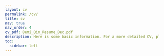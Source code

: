 ```yaml
---
layout: cv
permalink: /cv/
title: cv
nav: true
nav_order: 4
cv_pdf: Demi_Qin_Resume_Dec.pdf
description: Here is some basic information. For a more detailed CV, please click on the PDF to the right.
toc:
  sidebar: left
---
```

